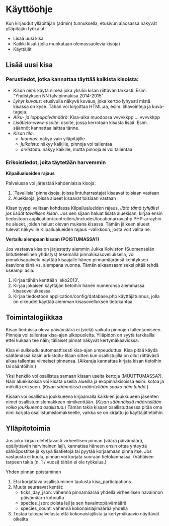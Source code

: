 
# Käyttöohje

Kun kirjaudut ylläpitäjän (admin) tunnuksella, etusivun alaosassa näkyvät ylläpitäjän työkalut:

* Lisää uusi kisa
* Kaikki kisat (jolla muokataan olemassaolevia kisoja)
* Käyttäjät

## Lisää uusi kisa

### Perustiedot, jotka kannattaa täyttää kaikista kisoista:

* _Kisan nimi_: käytä nimeä joka yksilöi kisan riittävän tarkasti. Esim. "Yhdistyksen NN talvipinnakisa 2014-2015"
* _Lyhyt kuvaus_: etusivulla näkyvä kuvaus, joka kertoo lyhyesti mistä kisassa on kyse. Tähän voi kirjoittaa HTML:aa, esim. lihavointeja ja kuva-tageja.
* _Alku- ja loppupäivämäärä_: Kisa-aika muodossa vvvvkkpp ... vvvvkkpp
* _Lisätieto-www-osoite_: osoite, jossa kerrotaan kisasta lisää. Esim. säännöt kannattaa laittaa tänne.
* _Kisan tila_:
	* _luonnos_: näkyy vain ylläpitäjille
	* _julkaistu_: näkyy kaikille, pinnoja voi tallentaa
	* _arkistoitu_: näkyy kaikille, mutta pinnoja ei voi tallentaa

### Erikoistiedot, joita täytetään harvemmin

__Kilpailualueiden rajaus__

Palvelussa voi järjestää kahdenlaisia kisoja:

1. 'Tavallisia' pinnakisoja, joissa lintuharrastajat kisaavat toisiaan vastaan
2. Aluekisoja, joissa alueet kisaavat toisiaan vastaan

Kisan tyyppi valitaan kohdassa Kilpailualueiden rajaus. *Jätä tämä tyhjäksi jos lisäät tavallisen kisan*. Jos sen sijaan haluat lisätä aluekisan, kirjaa ensin tiedostoon application/controllers/includes/locationarray.php PHP-arrayhin ne alueet, joiden haluat olevan mukana kisassa. Tämän jälkeen alueet tulevat näkyville Kilpailualueiden rajaus -valikkoon, josta voit valita ne. 

__Vertailu aiempaan kisaan (POISTUMASSA?)__

Jos vastaava kisa on järjestetty aiemmin Jukka Koiviston (Suomenselän lintutieteellinen yhdistys) tekemällä pinnakisasovelluksella, voi pinnakisapalvelu näyttää kisaajalle hänen pinnamääränsä kehityksen kaaviona tänä vs. aiempana vuonna. Tämän aikaansaamiseksi pitää tehdä useampi asia:

1. Kirjaa tähän kenttään 'eko2013'.
2. Kirjaa jokaisen käyttäjän tietoihin hänen numeronsa aiemmassa kisasovelluksessa
3. Kirjaa tiedostoon application/config/database.php käyttäjätunnus, jolla on oikeudet käyttää aiemman kisasovelluksen tietokantaa


## Toimintalogiikkaa

Kisan tiedoissa oleva päivämäärä ei (vielä) vaikuta pinnojen tallentamiseen. Pinnoja voi tallentaa kisa-ajan ulkopuolelta. Ylläpidon on syytä tarkkailla ettei kukaan tee näin; tällaiset pinnat näkyvät kertymäkaaviossa.

Kisa ei sulkeudu automaattisesti kisa-ajan umpeuduttua. Kisa pitää käydä säätämässä käsin arkistoitu-tilaan sitten kun osallistujilla on ollut riittävästi aikaa tallentaa viimeiset pinnansa. (Aikaraja kannattaa kirjata kisan tietoihin tai sääntöihin.)

Yksi henkilö voi osallistua samaan kisaan useita kertoja (MUUTTUMASSA?). Näin aluekisoissa voi kisata useilla alueilla ja ekopinnakisoissa esim. kotoa ja mökiltä erikseen. (_Kisan säännöissä määritellään saako näin tehdä._)

Kisaan voi osallistua joukkueena kirjaamalla kaikkien joukkuueen jäsenten nimet osallistumislomakkeen nimikenttään. (_Kisan säännöissä määritellään voiko joukkueena osallistua._) Tämän takia kisaan osallistuttaessa pitää oma nimi korjata osallistumislomakkeelle, vaikka se on kirjattu jo käyttäjätietoihin.


## Ylläpitotoimia

Jos joku kirjaa oletettavasti virheellisen pinnan (väärä päivämäärä, epäilyttävän harvinainen laji), kannattaa häneen ensin ottaa yhteyttä sähköpostitse ja kysyä lisätietoja tai pyytää korjaamaan pinna itse. Jos vastausta ei kuulu, pinnan voi korjata suoraan tietokannassa. (Vähäisen tarpeen takia (n. 1 / vuosi) tähän ei ole työkalua.)

Yhden pinnan poistaminen
1. Etsi korjattava osallistuminen taulusta kisa_participations
2. Muuta seuraavat kentät:
	* ticks_day_json: vähennä pinnamäärää yhdellä virheellisen havainnon päivämäärn kohdalta 
	* species_json: poista laji ja sen havaintopäivämäärä
	* species_count: vähennä kokonaislajimäärää yhdellä
3. Testaa tulospalvelusta että kokonaislajilista ja kertymäkaavio näyttävät oikeilta

